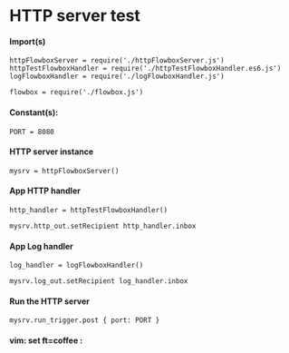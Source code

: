# HTTP server test

#### Import(s)

    httpFlowboxServer = require('./httpFlowboxServer.js')
    httpTestFlowboxHandler = require('./httpTestFlowboxHandler.es6.js')
    logFlowboxHandler = require('./logFlowboxHandler.js')

    flowbox = require('./flowbox.js')

#### Constant(s):

    PORT = 8080

#### HTTP server instance

    mysrv = httpFlowboxServer()

#### App HTTP handler

    http_handler = httpTestFlowboxHandler()

    mysrv.http_out.setRecipient http_handler.inbox

#### App Log handler

    log_handler = logFlowboxHandler()

    mysrv.log_out.setRecipient log_handler.inbox

#### Run the HTTP server

    mysrv.run_trigger.post { port: PORT }

#### vim: set ft=coffee :

